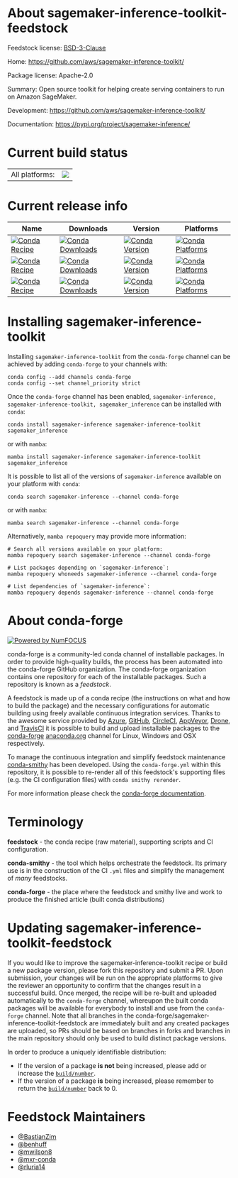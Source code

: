 About sagemaker-inference-toolkit-feedstock
===========================================

Feedstock license: [BSD-3-Clause](https://github.com/conda-forge/sagemaker-inference-toolkit-feedstock/blob/main/LICENSE.txt)

Home: https://github.com/aws/sagemaker-inference-toolkit/

Package license: Apache-2.0

Summary: Open source toolkit for helping create serving containers to run on Amazon SageMaker.

Development: https://github.com/aws/sagemaker-inference-toolkit/

Documentation: https://pypi.org/project/sagemaker-inference/

Current build status
====================


<table><tr><td>All platforms:</td>
    <td>
      <a href="https://dev.azure.com/conda-forge/feedstock-builds/_build/latest?definitionId=8227&branchName=main">
        <img src="https://dev.azure.com/conda-forge/feedstock-builds/_apis/build/status/sagemaker-inference-toolkit-feedstock?branchName=main">
      </a>
    </td>
  </tr>
</table>

Current release info
====================

| Name | Downloads | Version | Platforms |
| --- | --- | --- | --- |
| [![Conda Recipe](https://img.shields.io/badge/recipe-sagemaker--inference-green.svg)](https://anaconda.org/conda-forge/sagemaker-inference) | [![Conda Downloads](https://img.shields.io/conda/dn/conda-forge/sagemaker-inference.svg)](https://anaconda.org/conda-forge/sagemaker-inference) | [![Conda Version](https://img.shields.io/conda/vn/conda-forge/sagemaker-inference.svg)](https://anaconda.org/conda-forge/sagemaker-inference) | [![Conda Platforms](https://img.shields.io/conda/pn/conda-forge/sagemaker-inference.svg)](https://anaconda.org/conda-forge/sagemaker-inference) |
| [![Conda Recipe](https://img.shields.io/badge/recipe-sagemaker--inference--toolkit-green.svg)](https://anaconda.org/conda-forge/sagemaker-inference-toolkit) | [![Conda Downloads](https://img.shields.io/conda/dn/conda-forge/sagemaker-inference-toolkit.svg)](https://anaconda.org/conda-forge/sagemaker-inference-toolkit) | [![Conda Version](https://img.shields.io/conda/vn/conda-forge/sagemaker-inference-toolkit.svg)](https://anaconda.org/conda-forge/sagemaker-inference-toolkit) | [![Conda Platforms](https://img.shields.io/conda/pn/conda-forge/sagemaker-inference-toolkit.svg)](https://anaconda.org/conda-forge/sagemaker-inference-toolkit) |
| [![Conda Recipe](https://img.shields.io/badge/recipe-sagemaker_inference-green.svg)](https://anaconda.org/conda-forge/sagemaker_inference) | [![Conda Downloads](https://img.shields.io/conda/dn/conda-forge/sagemaker_inference.svg)](https://anaconda.org/conda-forge/sagemaker_inference) | [![Conda Version](https://img.shields.io/conda/vn/conda-forge/sagemaker_inference.svg)](https://anaconda.org/conda-forge/sagemaker_inference) | [![Conda Platforms](https://img.shields.io/conda/pn/conda-forge/sagemaker_inference.svg)](https://anaconda.org/conda-forge/sagemaker_inference) |

Installing sagemaker-inference-toolkit
======================================

Installing `sagemaker-inference-toolkit` from the `conda-forge` channel can be achieved by adding `conda-forge` to your channels with:

```
conda config --add channels conda-forge
conda config --set channel_priority strict
```

Once the `conda-forge` channel has been enabled, `sagemaker-inference, sagemaker-inference-toolkit, sagemaker_inference` can be installed with `conda`:

```
conda install sagemaker-inference sagemaker-inference-toolkit sagemaker_inference
```

or with `mamba`:

```
mamba install sagemaker-inference sagemaker-inference-toolkit sagemaker_inference
```

It is possible to list all of the versions of `sagemaker-inference` available on your platform with `conda`:

```
conda search sagemaker-inference --channel conda-forge
```

or with `mamba`:

```
mamba search sagemaker-inference --channel conda-forge
```

Alternatively, `mamba repoquery` may provide more information:

```
# Search all versions available on your platform:
mamba repoquery search sagemaker-inference --channel conda-forge

# List packages depending on `sagemaker-inference`:
mamba repoquery whoneeds sagemaker-inference --channel conda-forge

# List dependencies of `sagemaker-inference`:
mamba repoquery depends sagemaker-inference --channel conda-forge
```


About conda-forge
=================

[![Powered by
NumFOCUS](https://img.shields.io/badge/powered%20by-NumFOCUS-orange.svg?style=flat&colorA=E1523D&colorB=007D8A)](https://numfocus.org)

conda-forge is a community-led conda channel of installable packages.
In order to provide high-quality builds, the process has been automated into the
conda-forge GitHub organization. The conda-forge organization contains one repository
for each of the installable packages. Such a repository is known as a *feedstock*.

A feedstock is made up of a conda recipe (the instructions on what and how to build
the package) and the necessary configurations for automatic building using freely
available continuous integration services. Thanks to the awesome service provided by
[Azure](https://azure.microsoft.com/en-us/services/devops/), [GitHub](https://github.com/),
[CircleCI](https://circleci.com/), [AppVeyor](https://www.appveyor.com/),
[Drone](https://cloud.drone.io/welcome), and [TravisCI](https://travis-ci.com/)
it is possible to build and upload installable packages to the
[conda-forge](https://anaconda.org/conda-forge) [anaconda.org](https://anaconda.org/)
channel for Linux, Windows and OSX respectively.

To manage the continuous integration and simplify feedstock maintenance
[conda-smithy](https://github.com/conda-forge/conda-smithy) has been developed.
Using the ``conda-forge.yml`` within this repository, it is possible to re-render all of
this feedstock's supporting files (e.g. the CI configuration files) with ``conda smithy rerender``.

For more information please check the [conda-forge documentation](https://conda-forge.org/docs/).

Terminology
===========

**feedstock** - the conda recipe (raw material), supporting scripts and CI configuration.

**conda-smithy** - the tool which helps orchestrate the feedstock.
                   Its primary use is in the construction of the CI ``.yml`` files
                   and simplify the management of *many* feedstocks.

**conda-forge** - the place where the feedstock and smithy live and work to
                  produce the finished article (built conda distributions)


Updating sagemaker-inference-toolkit-feedstock
==============================================

If you would like to improve the sagemaker-inference-toolkit recipe or build a new
package version, please fork this repository and submit a PR. Upon submission,
your changes will be run on the appropriate platforms to give the reviewer an
opportunity to confirm that the changes result in a successful build. Once
merged, the recipe will be re-built and uploaded automatically to the
`conda-forge` channel, whereupon the built conda packages will be available for
everybody to install and use from the `conda-forge` channel.
Note that all branches in the conda-forge/sagemaker-inference-toolkit-feedstock are
immediately built and any created packages are uploaded, so PRs should be based
on branches in forks and branches in the main repository should only be used to
build distinct package versions.

In order to produce a uniquely identifiable distribution:
 * If the version of a package **is not** being increased, please add or increase
   the [``build/number``](https://docs.conda.io/projects/conda-build/en/latest/resources/define-metadata.html#build-number-and-string).
 * If the version of a package **is** being increased, please remember to return
   the [``build/number``](https://docs.conda.io/projects/conda-build/en/latest/resources/define-metadata.html#build-number-and-string)
   back to 0.

Feedstock Maintainers
=====================

* [@BastianZim](https://github.com/BastianZim/)
* [@benhuff](https://github.com/benhuff/)
* [@mwilson8](https://github.com/mwilson8/)
* [@mxr-conda](https://github.com/mxr-conda/)
* [@rluria14](https://github.com/rluria14/)

